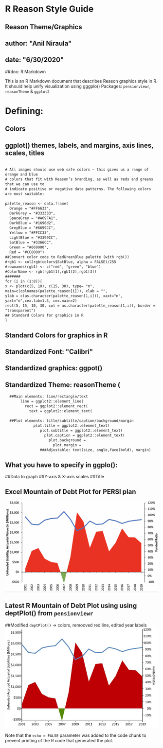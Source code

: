 # R Reason Style Guide

## Reason Theme/Graphics
## author: "Anil Niraula"
## date: "6/30/2020"
##doc: R Markdown

This is an R Markdown document that describes Reason graphics style in R.
It should help unify visualization using gggplo()
Packages: `pensionviewr`, `reasonTheme` & `ggplot2`

# Defining:
## Colors
## ggplot() themes, labels, and margins, axis lines, scales, titles

```{r, out.length = "100px", out.width = "200px"}

# All images should use web safe colors — this gives us a range of orange and blue
# colors that fit with Reason’s branding, as well as reds and greens that we can use to
# indicate positive or negative data patterns. The following colors are most suitable:

palette_reason <- data.frame(
  Orange = "#FF6633", 
  DarkGrey = "#333333", 
  SpaceGrey = "#A69FA1",
  DarkBlue = "#1696d2",
  GreyBlue = "#6699CC", 
  Yellow = "#FFCC33", 
  LightBlue = "#3399CC", 
  SatBlue = "#3366CC", 
  Green = "#669900", 
  Red = "#CC0000")
##Convert color code to RedGreenBlue palette (with rgb())
#rgb1 <- col2rgb(colors$SatBlue, alpha = FALSE)/255
#rownames(rgb1) <- c("red", "green", "blue")
#ColorName <- rgb(rgb1[1],rgb1[2],rgb1[3])
#######
for (i in (1:8)){
x <- plot(c(5, 10), c(15, 30), type= "n", main=c(colnames(palette_reason[i])), xlab = "", 
ylab = c(as.character(palette_reason[1,i])), xaxt="n", yaxt="n",cex.lab=1.5, cex.main=2)
rect(5, 15, 10, 30, col = as.character(palette_reason[1,i]), border = "transparent")
## Standard Colors for graphics in R
}
```

## Standard Colors for graphics in R

## Standardized Font: "Calibri"
## Standardized graphics: ggpot() 
## Standardized Theme: reasonTheme (
      ##Main elements: line/rectangle/text
           line = ggplot2::element_line(
             rect = ggplot2::element_rect(
               text = ggplot2::element_text(
        
      ##Plot elements: title/subtitle/caption/background/margin
                 plot.title = ggplot2::element_text(
                    plot.subtitle = ggplot2::element_text(
                      plot.caption = ggplot2::element_text(
                        plot.background = 
                          plot.margin = 
                    ###Adjustable: text(size, angle,face(bold), margin)
                    
## What you have to specify in ggplo(): 
 ##Data to graph
 ##Y-axis & X-axis scales
 ##Title

## Excel Mountain of Debt Plot for PERSI plan
  ![Original Debt Plot - PERSI](PERSI.Excel.graph.png)

## Latest R Mountain of Debt Plot using using deptPlot() from `pensionviewr`
##Modified `deptPlot()` -> colors, remooved red line, edited year labels
  ![Latest Modified Debt Plot - PERSI](PERSI.debptPlot2.jpeg)


Note that the `echo = FALSE` parameter was added to the code chunk to prevent printing of the R code that generated the plot.
